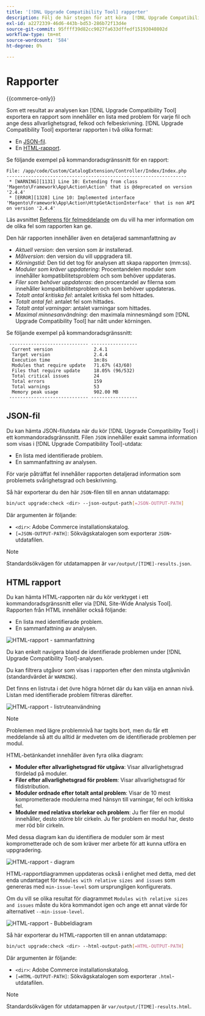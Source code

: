 ```yaml
---
title: '[!DNL Upgrade Compatibility Tool] rapporter'
description: Följ de här stegen för att köra  [!DNL Upgrade Compatibility Tool]  i ditt Adobe Commerce-projekt.
exl-id: a2272339-46d6-443b-bd53-286b72f13d4e
source-git-commit: 95ffff39d82cc9027fa633dffedf15193040802d
workflow-type: tm+mt
source-wordcount: '584'
ht-degree: 0%

---
```


# Rapporter

{{commerce-only}}

Som ett resultat av analysen kan [!DNL Upgrade Compatibility Tool] exportera en rapport som innehåller en lista med problem för varje fil och ange dess allvarlighetsgrad, felkod och felbeskrivning. [!DNL Upgrade Compatibility Tool] exporterar rapporten i två olika format:

- En [JSON-fil](reports.md#json-file).
- En [HTML-rapport](reports.md#html-report).

Se följande exempel på kommandoradsgränssnitt för en rapport:

```terminal
File: /app/code/Custom/CatalogExtension/Controller/Index/Index.php
------------------------------------------------------------------
 * [WARNING][1131] Line 10: Extending from class 'Magento\Framework\App\Action\Action' that is @deprecated on version '2.4.4'
 * [ERROR][1328] Line 10: Implemented interface 'Magento\Framework\App\Action\HttpGetActionInterface' that is non API on version '2.4.4'
```

Läs avsnittet [Referens för felmeddelande](../upgrade-compatibility-tool/error-messages.md) om du vill ha mer information om de olika fel som rapporten kan ge.

Den här rapporten innehåller även en detaljerad sammanfattning av

- *Aktuell version*: den version som är installerad.
- *Målversion*: den version du vill uppgradera till.
- *Körningstid*: Den tid det tog för analysen att skapa rapporten (mm:ss).
- *Moduler som kräver uppdatering*: Procentandelen moduler som innehåller kompatibilitetsproblem och som behöver uppdateras.
- *Filer som behöver uppdateras*: den procentandel av filerna som innehåller kompatibilitetsproblem och som behöver uppdateras.
- *Totalt antal kritiska fel*: antalet kritiska fel som hittades.
- *Totalt antal fel*: antalet fel som hittades.
- *Totalt antal varningar*: antalet varningar som hittades.
- *Maximal minnesanvändning*: den maximala minnesmängd som [!DNL Upgrade Compatibility Tool] har nått under körningen.

Se följande exempel på kommandoradsgränssnitt:

```terminal
 ----------------------------- ----------------- 
  Current version               2.4.1            
  Target version                2.4.4            
  Execution time                1m:8s            
  Modules that require update   71.67% (43/60)   
  Files that require update     18.05% (96/532)  
  Total critical issues         24               
  Total errors                  159              
  Total warnings                53               
  Memory peak usage             902.00 MB        
 ----------------------------- ----------------- 
```

## JSON-fil

Du kan hämta JSON-filutdata när du kör [!DNL Upgrade Compatibility Tool] i ett kommandoradsgränssnitt. Filen `JSON` innehåller exakt samma information som visas i [!DNL Upgrade Compatibility Tool]-utdata:

- En lista med identifierade problem.
- En sammanfattning av analysen.

För varje påträffat fel innehåller rapporten detaljerad information som problemets svårighetsgrad och beskrivning.

Så här exporterar du den här `JSON`-filen till en annan utdatamapp:

```bash
bin/uct upgrade:check <dir> --json-output-path[=JSON-OUTPUT-PATH]
```

Där argumenten är följande:

- `<dir>`: Adobe Commerce installationskatalog.
- `[=JSON-OUTPUT-PATH]`: Sökvägskatalogen som exporterar `JSON`-utdatafilen.

>[!NOTE]
>
> Standardsökvägen för utdatamappen är `var/output/[TIME]-results.json`.

## HTML rapport

Du kan hämta HTML-rapporten när du kör verktyget i ett kommandoradsgränssnitt eller via [!DNL Site-Wide Analysis Tool]. Rapporten från HTML innehåller också följande:

- En lista med identifierade problem.
- En sammanfattning av analysen.

![HTML-rapport - sammanfattning](../../assets/upgrade-guide/uct-html-summary.png)

Du kan enkelt navigera bland de identifierade problemen under [!DNL Upgrade Compatibility Tool]-analysen.

Du kan filtrera utgåvor som visas i rapporten efter den minsta utgåvnivån (standardvärdet är `WARNING`).

Det finns en listruta i det övre högra hörnet där du kan välja en annan nivå. Listan med identifierade problem filtreras därefter.

![HTML-rapport - listruteanvändning](../../assets/upgrade-guide/uct-html-filtered-issues-list.png)

>[!NOTE]
>
> Problemen med lägre problemnivå har tagits bort, men du får ett meddelande så att du alltid är medveten om de identifierade problemen per modul.

HTML-betänkandet innehåller även fyra olika diagram:

- **Moduler efter allvarlighetsgrad för utgåva**: Visar allvarlighetsgrad fördelad på moduler.
- **Filer efter allvarlighetsgrad för problem**: Visar allvarlighetsgrad för fildistribution.
- **Moduler ordnade efter totalt antal problem**: Visar de 10 mest komprometterade modulerna med hänsyn till varningar, fel och kritiska fel.
- **Moduler med relativa storlekar och problem**: Ju fler filer en modul innehåller, desto större blir cirkeln. Ju fler problem en modul har, desto mer röd blir cirkeln.

Med dessa diagram kan du identifiera de moduler som är mest komprometterade och de som kräver mer arbete för att kunna utföra en uppgradering.

![HTML-rapport - diagram](../../assets/upgrade-guide/uct-html-diagrams.png)

HTML-rapportdiagrammen uppdateras också i enlighet med detta, med det enda undantaget för `Modules with relative sizes and issues` som genereras med `min-issue-level` som ursprungligen konfigurerats.

Om du vill se olika resultat för diagrammet `Modules with relative sizes and issues` måste du köra kommandot igen och ange ett annat värde för alternativet `--min-issue-level`.

![HTML-rapport - Bubbeldiagram ](../../assets/upgrade-guide/uct-html-filtered-diagrams.png)

Så här exporterar du HTML-rapporten till en annan utdatamapp:

```bash
bin/uct upgrade:check <dir> --html-output-path[=HTML-OUTPUT-PATH]
```

Där argumenten är följande:

- `<dir>`: Adobe Commerce installationskatalog.
- `[=HTML-OUTPUT-PATH]`: Sökvägskatalogen som exporterar `.html`-utdatafilen.

>[!NOTE]
>
> Standardsökvägen för utdatamappen är `var/output/[TIME]-results.html`.
